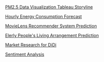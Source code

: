 

[PM2.5 Data Visualization Tableau Storyline](https://public.tableau.com/profile/zhou5721#!/vizhome/PM2_5Workbook/Story1?publish=yes)

[Hourly Energy Consumption Forecast](https://github.com/wuyueliuye/MyPractice/blob/master/hourly_energy_consumption.pdf)

[MovieLens Recommender System Prediction](https://github.com/wuyueliuye/MyPractice/blob/master/movie_recommendation.R)

[Elerly People's Living Arrangement Prediction](https://github.com/wuyueliuye/MyPractice/blob/master/AgingProject.pdf)

[Market Research for DiDi]()

[Sentiment Analysis]()
